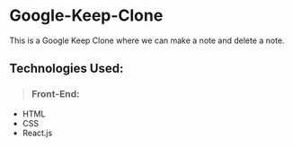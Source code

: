 # Google-Keep-Clone
This is a Google Keep Clone where we can make a note and delete a note.

## Technologies Used:
>  ### Front-End:
- HTML
- CSS
- React.js
